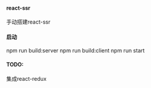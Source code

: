 #### react-ssr
手动搭建react-ssr

#### 启动

npm run build:server
npm run build:client
npm run start

#### TODO:
集成react-redux
